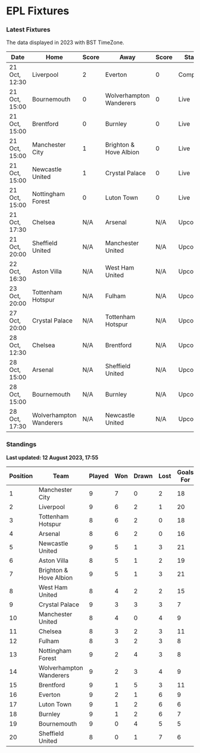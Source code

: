 # EPL Fixtures

### Latest Fixtures

The data displayed in 2023 with BST TimeZone.

<!-- START_TABLE -->
| Date | Home | Score | Away | Score | Status |
|-------------|--------|--------------|--------|--------------|--------|
| 21 Oct, 12:30 | Liverpool | 2 | Everton | 0 | Completed |
| 21 Oct, 15:00 | Bournemouth | 0 | Wolverhampton Wanderers | 0 | Live |
| 21 Oct, 15:00 | Brentford | 0 | Burnley | 0 | Live |
| 21 Oct, 15:00 | Manchester City | 1 | Brighton & Hove Albion | 0 | Live |
| 21 Oct, 15:00 | Newcastle United | 1 | Crystal Palace | 0 | Live |
| 21 Oct, 15:00 | Nottingham Forest | 0 | Luton Town | 0 | Live |
| 21 Oct, 17:30 | Chelsea | N/A | Arsenal | N/A | Upcoming |
| 21 Oct, 20:00 | Sheffield United | N/A | Manchester United | N/A | Upcoming |
| 22 Oct, 16:30 | Aston Villa | N/A | West Ham United | N/A | Upcoming |
| 23 Oct, 20:00 | Tottenham Hotspur | N/A | Fulham | N/A | Upcoming |
| 27 Oct, 20:00 | Crystal Palace | N/A | Tottenham Hotspur | N/A | Upcoming |
| 28 Oct, 12:30 | Chelsea | N/A | Brentford | N/A | Upcoming |
| 28 Oct, 15:00 | Arsenal | N/A | Sheffield United | N/A | Upcoming |
| 28 Oct, 15:00 | Bournemouth | N/A | Burnley | N/A | Upcoming |
| 28 Oct, 17:30 | Wolverhampton Wanderers | N/A | Newcastle United | N/A | Upcoming |
<!-- END_TABLE -->

### Standings

**Last updated: 12 August 2023, 17:55**

<!-- START_STANDINGS -->
| Position | Team | Played | Won | Drawn | Lost | Goals For | Goals Against | Goal Difference | Points |
|----------|------|--------|-----|-------|------|-----------|---------------|-----------------|--------|
| 1 | Manchester City | 9 | 7 | 0 | 2 | 18 | 6 | 12 | 21 |
| 2 | Liverpool | 9 | 6 | 2 | 1 | 20 | 9 | 11 | 20 |
| 3 | Tottenham Hotspur | 8 | 6 | 2 | 0 | 18 | 8 | 10 | 20 |
| 4 | Arsenal | 8 | 6 | 2 | 0 | 16 | 6 | 10 | 20 |
| 5 | Newcastle United | 9 | 5 | 1 | 3 | 21 | 9 | 12 | 16 |
| 6 | Aston Villa | 8 | 5 | 1 | 2 | 19 | 12 | 7 | 16 |
| 7 | Brighton & Hove Albion | 9 | 5 | 1 | 3 | 21 | 17 | 4 | 16 |
| 8 | West Ham United | 8 | 4 | 2 | 2 | 15 | 12 | 3 | 14 |
| 9 | Crystal Palace | 9 | 3 | 3 | 3 | 7 | 8 | -1 | 12 |
| 10 | Manchester United | 8 | 4 | 0 | 4 | 9 | 12 | -3 | 12 |
| 11 | Chelsea | 8 | 3 | 2 | 3 | 11 | 7 | 4 | 11 |
| 12 | Fulham | 8 | 3 | 2 | 3 | 8 | 13 | -5 | 11 |
| 13 | Nottingham Forest | 9 | 2 | 4 | 3 | 8 | 10 | -2 | 10 |
| 14 | Wolverhampton Wanderers | 9 | 2 | 3 | 4 | 9 | 14 | -5 | 9 |
| 15 | Brentford | 9 | 1 | 5 | 3 | 11 | 12 | -1 | 8 |
| 16 | Everton | 9 | 2 | 1 | 6 | 9 | 14 | -5 | 7 |
| 17 | Luton Town | 9 | 1 | 2 | 6 | 6 | 15 | -9 | 5 |
| 18 | Burnley | 9 | 1 | 2 | 6 | 7 | 20 | -13 | 5 |
| 19 | Bournemouth | 9 | 0 | 4 | 5 | 5 | 18 | -13 | 4 |
| 20 | Sheffield United | 8 | 0 | 1 | 7 | 6 | 22 | -16 | 1 |
<!-- END_STANDINGS -->
